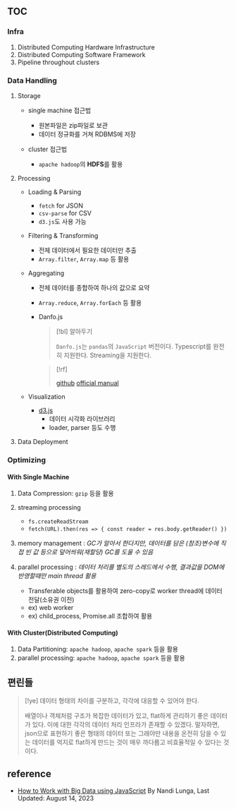 ## TOC

### Infra

1. Distributed Computing Hardware Infrastructure
2. Distributed Computing Software Framework
3. Pipeline throughout clusters

### Data Handling

1. Storage

   - single machine 접근법
     - 원본파일은 zip파일로 보관
     - 데이터 정규화를 거쳐 RDBMS에 저장

   - cluster 접근법
     - `apache hadoop`의 **HDFS**를 활용

2. Processing

   - Loading & Parsing
     - `fetch` for JSON
     - `csv-parse` for CSV
     - `d3.js`도 사용 가능

   - Filtering & Transforming
     - 전체 데이터에서 필요한 데이터만 추출
     - `Array.filter`, `Array.map` 등 활용

    - Aggregating
      - 전체 데이터를 종합하여 하나의 값으로 요약
      - `Array.reduce`, `Array.forEach` 등 활용
      - Danfo.js
        > [!bl] 알아두기
        >
        > `Danfo.js`는 `pandas`의 `JavaScript` 버전이다.
        > Typescript를 완전히 지원한다.
        > Streaming을 지원한다.

        > [!rf]
        >
        > [github](https://github.com/javascriptdata/danfojs)
        > [official manual](https://danfo.jsdata.org/getting-started)

    - Visualization
      - [d3.js](https://d3js.org/)
        - 데이터 시각화 라이브러리
        - loader, parser 등도 수행

3. Data Deployment

### Optimizing

#### With Single Machine

1. Data Compression: `gzip` 등을 활용
2. streaming processing
    - `fs.createReadStream`
    - `fetch(URL).then(res => { const reader = res.body.getReader() })`
3. memory management
  : _GC가 알아서 한다지만, 데이터를 담은 (참조)변수에 직접 빈 값 등으로 덮어씌워(재할당) GC를 도울 수 있음_
4. parallel processing
  : _데이터 처리를 별도의 스레드에서 수행, 결과값을 DOM에 반영할때만 main thread 활용_

    - Transferable objects를 활용하여 zero-copy로 worker thread에 데이터 전달(소유권 이전)
    - ex) web worker
    - ex) child_process, Promise.all 조합하여 활용

#### With Cluster(Distributed Computing)

1. Data Partitioning: `apache hadoop`, `apache spark` 등을 활용
2. parallel processing: `apache hadoop`, `apache spark` 등을 활용


## 편린들

> [!ye] 데이터 형태의 차이를 구분하고, 각각에 대응할 수 있어야 한다.
>
> 배열이나 객체처럼 구조가 복잡한 데이터가 있고, flat하게 관리하기 좋은 데이터가 있다. 이에 대한 각각의 데이터 처리 인프라가 존재할 수 있겠다.
> 말자하면, json으로 표현하기 좋은 형태의 데이터 또는 그래야만 내용을 온전히 담을 수 있는 데이터를 억지로 flat하게 만드는 것이 매우 까다롭고 비효율적일 수 있다는 것이다.



## reference

- [How to Work with Big Data using JavaScript](https://www.squash.io/how-to-work-with-big-data-using-javascript/) By Nandi Lunga, Last Updated: August 14, 2023
